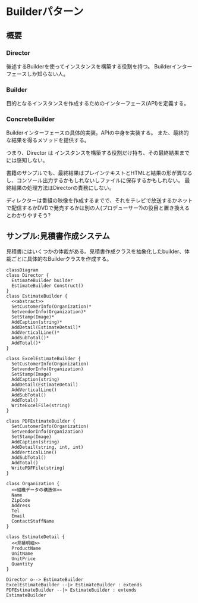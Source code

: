 # Builderパターン

## 概要

### Director
後述するBuilderを使ってインスタンスを構築する役割を持つ。
Builderインターフェースしか知らない人。

### Builder
目的となるインスタンスを作成するためのインターフェース(API)を定義する。

### ConcreteBuilder
Builderインターフェースの具体的実装。APIの中身を実装する。
また、最終的な結果を得るメソッドを提供する。

つまり、Director は インスタンスを構築する役割だけ持ち、その最終結果までには感知しない。

書籍のサンプルでも、最終結果はプレインテキストとHTMLと結果の形が異なるし、コンソール出力するかもしれないしファイルに保存するかもしれない。
最終結果の処理方法はDirectorの責務にしない。

ディレクターは番組の映像を作成するまでで、それをテレビで放送するかネットで配信するかDVDで発売するかは別の人(プロデューサー?)の役目と置き換えるとわかりやすそう?

## サンプル:見積書作成システム

見積書にはいくつかの体裁がある。見積書作成クラスを抽象化したbuilder、体裁ごとに具体的なBuilderクラスを作成する。

```mermaid
classDiagram
class Director {
  EstimateBuilder builder
  EstimateBuilder Construct()
}
class EstimateBuilder {
  <<abstract>>
  SetCustomerInfo(Organization)*
  SetvendorInfo(Organization)*
  SetStamp(Image)*
  AddCaption(string)*
  AddDetail(EstimateDetail)*
  AddVerticalLine()*
  AddSubTotal()*
  AddTotal()*
}

class ExcelEstimateBuilder {
  SetCustomerInfo(Organization)
  SetvendorInfo(Organization)
  SetStamp(Image)
  AddCaption(string)
  AddDetail(EstimateDetail)
  AddVerticalLine()
  AddSubTotal()
  AddTotal()
  WriteExcelFile(string)
}

class PDFEstimateBuilder {
  SetCustomerInfo(Organization)
  SetvendorInfo(Organization)
  SetStamp(Image)
  AddCaption(string)
  AddDetail(string, int, int)
  AddVerticalLine()
  AddSubTotal()
  AddTotal()
  WritePDFFile(string)
}

class Organization {
  <<組織データの構造体>>
  Name
  ZipCode
  Address
  Tel
  Email
  ContactStaffName
}

class EstimateDetail {
  <<見積明細>>
  ProductName
  UnitName
  UnitPrice
  Quantity
}

Director o--> EstimateBuilder
ExcelEstimateBuilder --|> EstimateBuilder : extends
PDFEstimateBuilder --|> EstimateBuilder : extends
EstimateBuilder
```